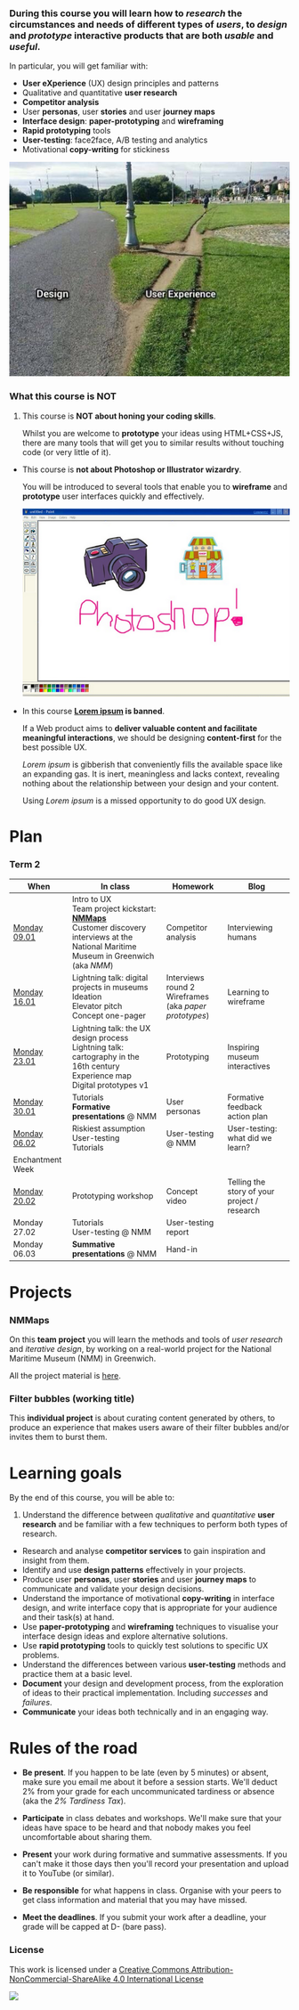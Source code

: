### During this course you will learn how to *research* the circumstances and needs of different types of *users*, to *design* and *prototype* interactive products that are both *usable* and *useful*.

In particular, you will get familiar with:

* **User eXperience** (UX) design principles and patterns  
* Qualitative and quantitative **user research** 
* **Competitor analysis**
* User **personas**, user **stories** and user **journey maps**
* **Interface design**: **paper-prototyping** and **wireframing**
* **Rapid prototyping** tools
* **User-testing**: face2face, A/B testing and analytics
* Motivational **copy-writing** for stickiness

![](sessions/01/assets/design-vs-UX.jpg)

### What this course is NOT

1. This course is **NOT about honing your coding skills**.   

	Whilst you are welcome to **prototype** your ideas using HTML+CSS+JS, there are many tools that will get you to similar results without touching code (or very little of it).

* This course is **not about Photoshop or Illustrator wizardry**.   

	You will be introduced to several tools that enable you to **wireframe** and **prototype** user interfaces quickly and effectively.  
  
	![](sessions/assets/photoshop.png)

* In this course **[Lorem ipsum](http://en.wikipedia.org/wiki/Lorem_ipsum) is banned**. 

	If a Web product aims to **deliver valuable content and facilitate meaningful interactions**, we should be designing **content-first** for the best possible UX. 
	
	*Lorem ipsum* is gibberish that conveniently fills the available space like an expanding gas. It is inert, meaningless and lacks context, revealing nothing about the relationship between your design and your content.   
  
	Using *Lorem ipsum* is a missed opportunity to do good UX design.


# Plan

### Term 2

When | In class | Homework | Blog 
---- | -------- | -------- | ----
[Monday<br>09.01](sessions/01) | Intro to UX <br>Team project kickstart: [**NMMaps**](projects/nmmaps) <br>Customer discovery interviews at the National Maritime Museum in Greenwich (aka *NMM*) | Competitor analysis | Interviewing humans
[Monday<br>16.01](sessions/02) | Lightning talk: digital projects in museums <br>Ideation <br>Elevator pitch <br>Concept one-pager | Interviews round 2 <br>Wireframes (aka *paper prototypes*) | Learning to wireframe 
[Monday<br>23.01](sessions/03) | Lightning talk: the UX design process <br>Lightning talk: cartography in the 16th century <br>Experience map <br>Digital prototypes v1 | Prototyping | Inspiring museum interactives
[Monday<br>30.01](sessions/04) | Tutorials <br>**Formative presentations** @ NMM | User personas | Formative feedback action plan
[Monday<br>06.02](sessions/05) | Riskiest assumption <br>User-testing <br>Tutorials | User-testing @ NMM | User-testing: what did we learn?
Enchantment Week | | | 
[Monday<br>20.02](sessions/06) | Prototyping workshop | Concept video | Telling the story of your project / research
Monday<br>27.02 | Tutorials <br>User-testing @ NMM | User-testing report | 
Monday<br>06.03 | **Summative presentations** @ NMM | Hand-in |

<!--

Micro-copywriting 

### Term 3

When | In class | Homework | Blog 
---- | -------- | -------- | ----
Monday<br>14.04 | Team project: [**DAX**](#DAX) <br>Lightning talk: digital projects in galleries and museums <br>*Brainswarming* <br>Field **research** at the Maritime Museum | Form teams, create **personas** based on your field research observations | Design is a conversation
Monday<br>21.04 | Guest speaker: the process of making art-based apps <br>Workshop: from post-its to **digital prototypes** | Keep prototyping | Your favourite digital archive experience 
Monday<br>28.04 | Experience map <br>Riskiest hypothesis <br>Prototype | User-testing prep | Are UI walkthroughs evil? 
Monday<br>05.05 | User-testing | User-testing debrief and report <br>Prep formative |  
Monday<br>12.05 | **Formative presentations** | Explore the izi.TRAVEL app | Action plan 
Monday<br>19.05 | Guest speaker: working with museums <br> Workshop: creating engaging content using the [izi.TRAVEL](https://izi.travel/en) platform | Continue prototyping your idea | Evaluate izi.TRAVEL (both front-end and back-end) 
Monday<br>26.05 | School trip: [Talk Web Design](http://talkwebdesign.co.uk) | Continue prototyping your idea | Talk Web Design 
Monday<br>02.06 | *ArtWonder* presentation and user-testing <br>Tutorials on *DAX* | Prep summative |  
Monday<br>09.06 | **Summative presentations** | **Summative hand-in** | 

-->


# Projects

### NMMaps

On this **team project** you will learn the methods and tools of *user research* and *iterative design*, by working on a real-world project for the National Maritime Museum (NMM) in Greenwich. 

All the project material is [here](projects/nmmaps).

### Filter bubbles (working title)

This **individual project** is about curating content generated by others, to produce an experience that makes users aware of their filter bubbles and/or invites them to burst them.

<!-- All the project material is [here](projects/dax). -->


# Learning goals

By the end of this course, you will be able to:

1. Understand the difference between *qualitative* and *quantitative* **user research** and be familiar with a few techniques to perform both types of research.
* Research and analyse **competitor services** to gain inspiration and insight from them.
* Identify and use **design patterns** effectively in your projects.
* Produce user **personas**, user **stories** and user **journey maps** to communicate and validate your design decisions.
* Understand the importance of motivational **copy-writing** in interface design, and write interface copy that is appropriate for your audience and their task(s) at hand.
* Use **paper-prototyping** and **wireframing** techniques to visualise your interface design ideas and explore alternative solutions.
* Use **rapid prototyping** tools to quickly test solutions to specific UX problems.
* Understand the differences between various **user-testing** methods and practice them at a basic level.
* **Document** your design and development process, from the exploration of ideas to their practical implementation. Including *successes* and *failures*.
* **Communicate** your ideas both technically and in an engaging way.


# Rules of the road

* **Be present**. If you happen to be late (even by 5 minutes) or absent, make sure you email me about it before a session starts. We'll deduct 2% from your grade for each uncommunicated tardiness or absence (aka the *2% Tardiness Tax*).

* **Participate** in class debates and workshops. We'll make sure that your ideas have space to be heard and that nobody makes you feel uncomfortable about sharing them.

* **Present** your work during formative and summative assessments. If you can't make it those days then you'll record your presentation and upload it to YouTube (or similar).

* **Be responsible** for what happens in class. Organise with your peers to get class information and material that you may have missed.

* **Meet the deadlines**. If you submit your work after a deadline, your grade will be capped at D- (bare pass).


### License

This work is licensed under a [Creative Commons Attribution-NonCommercial-ShareAlike 4.0 International License](http://creativecommons.org/licenses/by-nc-sa/4.0)

[![](http://mirrors.creativecommons.org/presskit/buttons/88x31/svg/by-nc-sa.svg)](http://creativecommons.org/licenses/by-nc-sa/4.0)